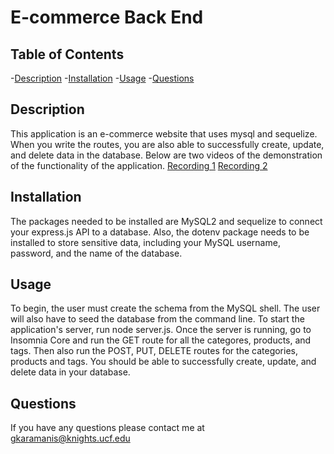 # E-commerce Back End

## Table of Contents
-[Description](#description)
-[Installation](#installation)
-[Usage](#usage)
-[Questions](#questions)

## Description
This application is an e-commerce website that uses mysql and sequelize. When you write the routes, you are also able to successfully create, update, and delete data in the database.
 Below are two videos of the demonstration of the functionality of the application. [Recording 1](https://app.castify.com/view/bb02de86-911a-44e2-94d2-7694a174d57a) 
 [Recording 2](https://app.castify.com/view/81e838eb-713c-48a8-a417-ca3e8094eaf3)

## Installation
The packages needed to be installed are MySQL2 and sequelize to connect your express.js API to a database. Also, the dotenv package needs to be installed to store sensitive data, including your MySQL username, password, and the name of the database.

## Usage
To begin, the user must create the schema from the MySQL shell. The user will also have to seed the database from the command line. To start the application's server, run node server.js. Once the server is running, go to Insomnia Core and run the GET route for all the categores, products, and tags. Then also run the POST, PUT, DELETE routes for the categories, products and tags. You should be able to successfully create, update, and delete data in your database.

## Questions
If you have any questions please contact me at [gkaramanis@knights.ucf.edu](mailto:gkaramanis@knights.ucf.edu)